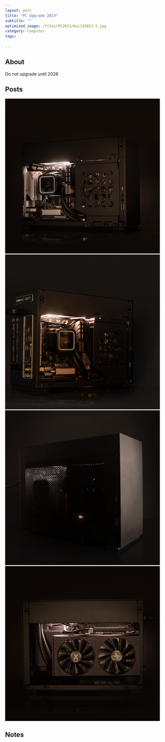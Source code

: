```yaml
---
layout: post
title: "PC Upgrade 2023"
subtitle: "" 
optimized_image: /files/PC2023/build2023-2.jpg
category: Computer
tags:

---
```


## About

Do not upgrade until 2026

## Posts

<img src="/files/PC2023/build2023-1.jpg">

<img src="/files/PC2023/build2023-2.jpg">

<img src="/files/PC2023/build2023-3.jpg">

<img src="/files/PC2023/build2023-4.jpg">

## Notes
